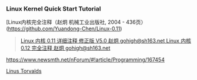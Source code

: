 ### Linux Kernel Quick Start Tutorial
[Linux内核完全注释（赵炯 机械工业出版社, 2004 - 436页）(https://github.com/Yuandong-Chen/Linux-0.11)
> [Linux 内核 0.11 详细注释  修正版 V5.0  赵炯 gohigh@sh163.net ](https://mirror.math.princeton.edu/pub/oldlinux/download/clk011.pdf)
> [Linux 内核 0.12 完全注释 赵炯 gohigh@sh163.net](http://www.oldlinux.org/download/CLK-5.0-WithCover.pdf)

https://www.newsmth.net/nForum/#!article/Programming/167454

[Linus Torvalds](https://github.com/torvalds)
